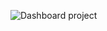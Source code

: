 ![Dashboard project](https://github.com/irvanwn/TTS-KapitaSelekta/blob/main/project-image-preview/Screenshot%202024-05-31%20215535.jpg)
